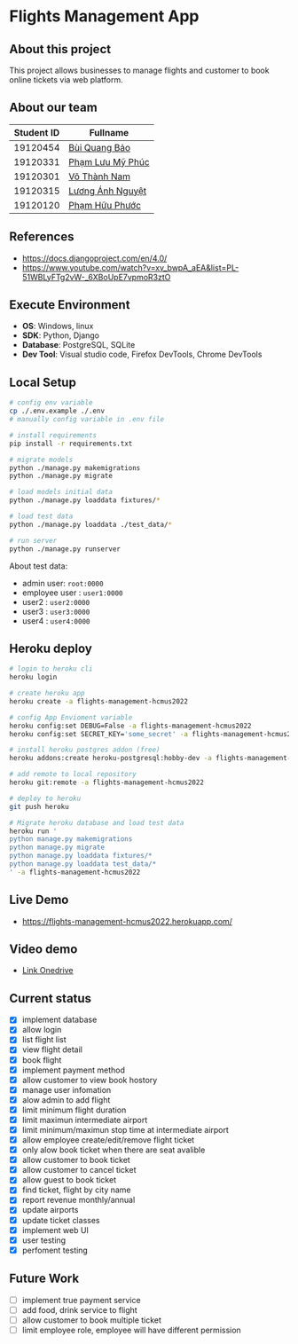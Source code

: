 # Flights Management App

## About this project
This project allows businesses to manage flights and customer to book online tickets via web platform.

## About our team
| Student ID | Fullname                                        |
| ---------- | ----------------------------------------------- |
| 19120454   | [Bùi Quang Bảo](https://github.com/buiquangbao) |
| 19120331   | [Phạm Lưu Mỹ Phúc](https://github.com/plphuc)   |
| 19120301   | [Võ Thành Nam](https://github.com/thanhnam001)  |
| 19120315   | [Lương Ánh Nguyệt](https://github.com/nnguyet)  |
| 19120120   | [Phạm Hữu Phước](https://github.com/phhphc)     |

## References
- https://docs.djangoproject.com/en/4.0/
- https://www.youtube.com/watch?v=xv_bwpA_aEA&list=PL-51WBLyFTg2vW-_6XBoUpE7vpmoR3ztO

## Execute Environment
- **OS**: Windows, linux
- **SDK**: Python, Django
- **Database**: PostgreSQL, SQLite
- **Dev Tool**: Visual studio code, Firefox DevTools, Chrome DevTools 

## Local Setup
```bash
# config env variable
cp ./.env.example ./.env
# manually config variable in .env file

# install requirements
pip install -r requirements.txt

# migrate models
python ./manage.py makemigrations
python ./manage.py migrate

# load models initial data
python ./manage.py loaddata fixtures/*

# load test data
python ./manage.py loaddata ./test_data/*

# run server
python ./manage.py runserver
```

About test data:
- admin user: `root:0000`
- employee user : `user1:0000`
- user2 : `user2:0000`
- user3 : `user3:0000`
- user4 : `user4:0000`

## Heroku deploy
```bash
# login to heroku cli
heroku login

# create heroku app
heroku create -a flights-management-hcmus2022

# config App Envioment variable 
heroku config:set DEBUG=False -a flights-management-hcmus2022
heroku config:set SECRET_KEY='some_secret' -a flights-management-hcmus2022

# install heroku postgres addon (free)
heroku addons:create heroku-postgresql:hobby-dev -a flights-management-hcmus2022

# add remote to local repository
heroku git:remote -a flights-management-hcmus2022

# deploy to heroku
git push heroku

# Migrate heroku database and load test data
heroku run '
python manage.py makemigrations
python manage.py migrate
python manage.py loaddata fixtures/* 
python manage.py loaddata test_data/*
' -a flights-management-hcmus2022
```

## Live Demo
- https://flights-management-hcmus2022.herokuapp.com/

## Video demo
- [Link Onedrive](https://studenthcmusedu-my.sharepoint.com/:f:/g/personal/19120454_student_hcmus_edu_vn/Ejnqaulm9OxIhvhl1u9yUuQBhy2CF_ukhxcXmFbyVNxJ-A?e=iWkuUE)

## Current status
- [x] implement database
- [x] allow login
- [x] list flight list
- [x] view flight detail
- [x] book flight
- [x] implement payment method
- [x] allow customer to view book hostory
- [x] manage user infomation
- [x] alow admin to add flight
- [x] limit minimum flight duration
- [x] limit maximun intermediate airport
- [x] limit minimum/maximun stop time at intermediate airport
- [x] allow employee create/edit/remove flight ticket
- [x] only alow book ticket when there are seat avalible
- [x] allow customer to book ticket
- [x] allow customer to cancel ticket
- [x] allow guest to book ticket
- [x] find ticket, flight by city name
- [x] report revenue monthly/annual
- [x] update airports 
- [x] update ticket classes
- [x] implement web UI
- [x] user testing
- [x] perfoment testing

## Future Work
- [ ] implement true payment service
- [ ] add food, drink service to flight
- [ ] allow customer to book multiple ticket
- [ ] limit employee role, employee will have different permission
